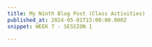 ```yaml
---
title: My Ninth Blog Post (Class Activities)
published_at: 2024-05-01T15:00:00.000Z
snippet: WEEK 7 - SESSION 1

---
```







<!-- # This is h1

## This is h2

_underline_

**bold** -->
